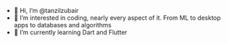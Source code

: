 - 👋 Hi, I’m @tanzilzubair
- 👀 I’m interested in coding, nearly every aspect of it. From ML to desktop apps to databases and algorithms
- 🌱 I’m currently learning Dart and Flutter

<!---
tanzilzubair/tanzilzubair is a ✨ special ✨ repository because its `README.md` (this file) appears on your GitHub profile.
You can click the Preview link to take a look at your changes.
--->
